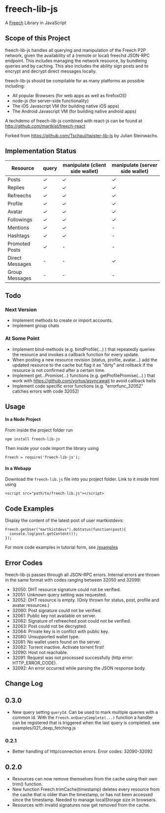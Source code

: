 # freech-lib-js
A [Freech](http://github.com/martkist/freech-core) Library in JavaScript

## Scope of this Project

freech-lib-js handles all querying and manipulation of the Freech P2P network, given the availability of a (remote or local) freechd JSON-RPC endpoint. This includes managing the network resource, by bundleing queries and by caching. This also includes the ability sign posts and to encrypt and decrypt direct messages locally.

freech-lib-js should be compilable for as many platforms as possible including:
- All popular Browsers (for web apps as well as firefoxOS)
- node-js (for server-side functionality)
- The iOS Javascript VM (for building native iOS apps)
- The Android Javascript VM (for building native android apps)

A techdemo of freech-lib-js combined with react-js can be found at http://github.com/martkist/freech-react

Forked from https://github.com/Tschaul/twister-lib-js by Julian Steinwachs.

## Implementation Status

 Resource | query | manipulate (client side wallet) | manipulate (server side wallet) 
------|-----|-----|------|
 Posts     	| ✓     |                          ✓  |	✓						
 Replies     	| ✓     |                      ✓      |	✓						
 Refreechs     	| ✓     |                      ✓      |	✓						
 Profile     	| ✓     |                      ✓      |	✓						
 Avatar     	| ✓     |                      ✓      |	✓						
 Followings   	| ✓     |                      ✓      |	✓						
 Mentions     	| ✓     |                      ✓      |	-						
 Hashtags     	| ✓     |                      ✓      |	-						
 Promoted Posts|  ✓    |  -                         |	-						
 Direct Messages| -    |           -                 |	✓					
 Group Messages| -    |           -                 |	-						

## Todo

### Next Version

* Implement methods to create or import accounts.
* Implement group chats

### At Some Point

* Implement bind-methods (e.g. bindProfile(...) ) that repeatedly queries the resource and invokes a callback function for every update.
* When posting a new resource revision (status, profile, avatar...) add the updated resource to the cache but flag it as "dirty" and rollback if the resource is not confirmed after a certain time.
* Implement get...Promise(...) functions (e.g. getProfilePromise(...) ) that work with https://github.com/yortus/asyncawait to avoid callback hells
* Implement code specific error functions (e.g. "errorfunc_32052" catches errors with code 32052)

## Usage

#### In a Node Project

From inside the project folder run
```
npm install freech-lib-js
```
Then inside your code import the library using
```
Freech = require('freech-lib-js');
```

#### In a Webapp

Download the `freech-lib.js` file into you project folder. Link to it inside html using
```
<script src="path/to/freech-lib.js"></script>
```

## Code Examples

Display the content of the latest post of user martkistdevs:

```
Freech.getUser("martkistdevs").doStatus(function(post){
  console.log(post.getContent());  
});
```

For more code examples in tutorial form, see [/examples](https://github.com/martkist/freech-lib-js/tree/master/examples)

## Error Codes

freech-lib-js passes through all JSON-RPC errors. Internal errors are thrown in the same format with codes ranging between 32050 and 32099:

* 32050: DHT resource signature could not be verified.
* 32051: Unknown query setting was requested.
* 32052: DHT resource is empty. (Only thrown for status, post, profile and avatar resources.)
* 32060: Post signature could not be verified.
* 32061: Public key not available on server.
* 32062: Signature of refreeched post could not be verified.
* 32063: Post could not be decrypted.
* 32064: Private key is in conflict with public key.
* 32080: Unsupported wallet type.
* 32081: No wallet users found on the server.
* 32082: Torrent inactive. Activate torrent first!
* 32090: Host not reachable.
* 32091: Request was not processed successfully (http error: HTTP_ERROR_CODE).
* 32092: An error occurred while parsing the JSON response body.

## Change Log

## 0.3.0

* New query setting `queryId`. Can be used to mark multiple queries with a common id. With the `Freech.onQueryComplete(...)` function a handler can be registered that is triggered when the last query is completed. see examples/021_deep_fetching.js

### 0.2.1

* Better handling of http/connection errors. Error codes: 32090-32092

## 0.2.0

* Resources can now remove themselves from the cache using their own trim() function.
* New function Freech.trimCache(timestamp) deletes every resource from the cache that is older than the timestamp, or has not been accessed since the timestamp. Needed to manage localStorage size in browsers.
* Resources with invalid signatures now get removed from the cache.
